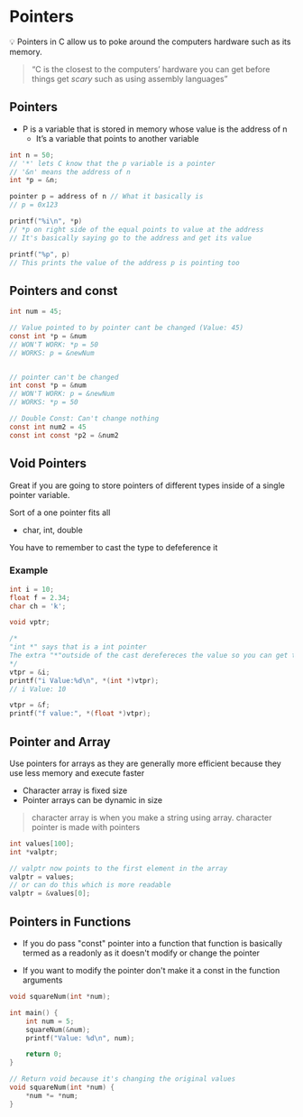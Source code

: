 <link rel="stylesheet" type="text/css" href="styles.css">

# Pointers

💡 Pointers in C allow us to poke around the computers hardware such as its memory.

> “C is the closest to the computers’ hardware you can get before things get _scary_ such as using assembly languages”

## Pointers

- P is a variable that is stored in memory whose value is the address of n
  - It’s a variable that points to another variable

```c
int n = 50;
// '*' lets C know that the p variable is a pointer
// '&n' means the address of n
int *p = &n;

pointer p = address of n // What it basically is
// p = 0x123

printf("%i\n", *p)
// *p on right side of the equal points to value at the address
// It's basically saying go to the address and get its value

printf("%p", p)
// This prints the value of the address p is pointing too
```

## Pointers and const

```c
int num = 45;

// Value pointed to by pointer cant be changed (Value: 45)
const int *p = &num
// WON'T WORK: *p = 50
// WORKS: p = &newNum


// pointer can't be changed
int const *p = &num
// WON'T WORK: p = &newNum
// WORKS: *p = 50

// Double Const: Can't change nothing
const int num2 = 45
const int const *p2 = &num2
```

## Void Pointers

Great if you are going to store pointers of different types inside of a single pointer variable.

Sort of a one pointer fits all

- char, int, double

You have to remember to cast the type to defeference it

### Example

```c
int i = 10;
float f = 2.34;
char ch = 'k';

void vptr;

/*
"int *" says that is a int pointer
The extra "*"outside of the cast derefereces the value so you can get the value
*/
vtpr = &i;
printf("i Value:%d\n", *(int *)vtpr);
// i Value: 10

vtpr = &f;
printf("f value:", *(float *)vtpr);
```

## Pointer and Array

Use pointers for arrays as they are generally more efficient because they use less memory and execute faster

- Character array is fixed size
- Pointer arrays can be dynamic in size

> character array is when you make a string using array. character pointer is made with pointers

```c
int values[100];
int *valptr;

// valptr now points to the first element in the array
valptr = values;
// or can do this which is more readable
valptr = &values[0];
```

## Pointers in Functions

- If you do pass "const" pointer into a function that function is basically termed as a readonly as it doesn't modify or change the pointer

- If you want to modify the pointer don't make it a const in the function arguments

```c
void squareNum(int *num);

int main() {
    int num = 5;
    squareNum(&num);
    printf("Value: %d\n", num);

    return 0;
}

// Return void because it's changing the original values
void squareNum(int *num) {
    *num *= *num;
}
```
